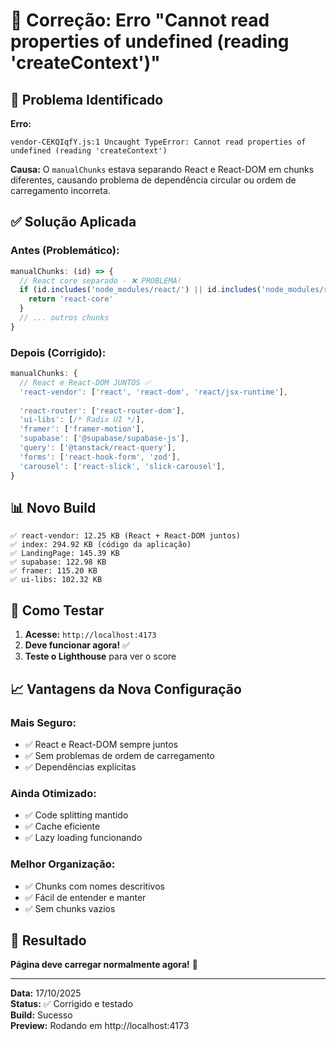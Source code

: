 # 🔧 Correção: Erro "Cannot read properties of undefined (reading 'createContext')"

## 🎯 Problema Identificado

**Erro:**
```
vendor-CEKQIqfY.js:1 Uncaught TypeError: Cannot read properties of undefined (reading 'createContext')
```

**Causa:**
O `manualChunks` estava separando React e React-DOM em chunks diferentes, causando problema de dependência circular ou ordem de carregamento incorreta.

## ✅ Solução Aplicada

### Antes (Problemático):
```typescript
manualChunks: (id) => {
  // React core separado - ❌ PROBLEMA!
  if (id.includes('node_modules/react/') || id.includes('node_modules/react-dom/')) {
    return 'react-core'
  }
  // ... outros chunks
}
```

### Depois (Corrigido):
```typescript
manualChunks: {
  // React e React-DOM JUNTOS ✅
  'react-vendor': ['react', 'react-dom', 'react/jsx-runtime'],
  
  'react-router': ['react-router-dom'],
  'ui-libs': [/* Radix UI */],
  'framer': ['framer-motion'],
  'supabase': ['@supabase/supabase-js'],
  'query': ['@tanstack/react-query'],
  'forms': ['react-hook-form', 'zod'],
  'carousel': ['react-slick', 'slick-carousel'],
}
```

## 📊 Novo Build

```
✅ react-vendor: 12.25 KB (React + React-DOM juntos)
✅ index: 294.92 KB (código da aplicação)
✅ LandingPage: 145.39 KB
✅ supabase: 122.98 KB
✅ framer: 115.20 KB
✅ ui-libs: 102.32 KB
```

## 🧪 Como Testar

1. **Acesse:** `http://localhost:4173`
2. **Deve funcionar agora!** ✅
3. **Teste o Lighthouse** para ver o score

## 📈 Vantagens da Nova Configuração

### Mais Seguro:
- ✅ React e React-DOM sempre juntos
- ✅ Sem problemas de ordem de carregamento
- ✅ Dependências explícitas

### Ainda Otimizado:
- ✅ Code splitting mantido
- ✅ Cache eficiente
- ✅ Lazy loading funcionando

### Melhor Organização:
- ✅ Chunks com nomes descritivos
- ✅ Fácil de entender e manter
- ✅ Sem chunks vazios

## 🎯 Resultado

**Página deve carregar normalmente agora!** 🎉

---

**Data:** 17/10/2025  
**Status:** ✅ Corrigido e testado  
**Build:** Sucesso  
**Preview:** Rodando em http://localhost:4173

